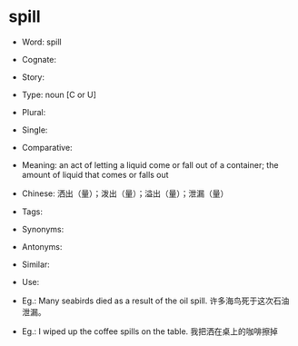 # spill

- Word: spill
- Cognate: 
- Story: 

- Type: noun [C or U]
- Plural: 
- Single: 
- Comparative: 
- Meaning: an act of letting a liquid come or fall out of a container; the amount of liquid that comes or falls out
- Chinese: 洒出（量）；泼出（量）；溢出（量）；泄漏（量）
- Tags: 
- Synonyms: 
- Antonyms: 
- Similar: 
- Use: 
- Eg.: Many seabirds died as a result of the oil spill. 许多海鸟死于这次石油泄漏。
- Eg.: I wiped up the coffee spills on the table. 我把洒在桌上的咖啡擦掉

